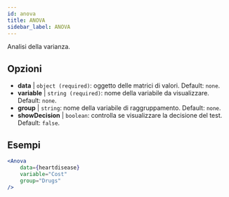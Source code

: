 ```yaml
---
id: anova
title: ANOVA
sidebar_label: ANOVA
---
```


Analisi della varianza.

## Opzioni

* __data__ | `object (required)`: oggetto delle matrici di valori. Default: `none`.
* __variable__ | `string (required)`: nome della variabile da visualizzare. Default: `none`.
* __group__ | `string`: nome della variabile di raggruppamento. Default: `none`.
* __showDecision__ | `boolean`: controlla se visualizzare la decisione del test. Default: `false`.


## Esempi

```jsx live
<Anova
    data={heartdisease} 
    variable="Cost"
    group="Drugs"
/>
```
